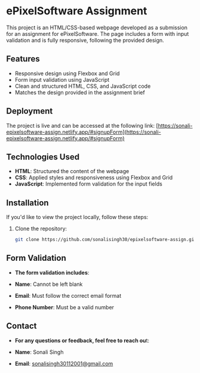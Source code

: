 # ePixelSoftware Assignment

This project is an HTML/CSS-based webpage developed as a submission for an assignment for ePixelSoftware. The page includes a form with input validation and is fully responsive, following the provided design.

## Features

- Responsive design using Flexbox and Grid
- Form input validation using JavaScript
- Clean and structured HTML, CSS, and JavaScript code
- Matches the design provided in the assignment brief

## Deployment

The project is live and can be accessed at the following link:
[https://sonali-epixelsoftware-assign.netlify.app/#signupForm](https://sonali-epixelsoftware-assign.netlify.app/#signupForm)

## Technologies Used

- **HTML**: Structured the content of the webpage
- **CSS**: Applied styles and responsiveness using Flexbox and Grid
- **JavaScript**: Implemented form validation for the input fields

## Installation

If you'd like to view the project locally, follow these steps:

1. Clone the repository:
   ```bash
   git clone https://github.com/sonalisingh30/epixelsoftware-assign.git
## Form Validation

- **The form validation includes**:

- **Name**: Cannot be left blank
- **Email**: Must follow the correct email format
- **Phone Number**: Must be a valid number

## Contact

- **For any questions or feedback, feel free to reach ou**t:

- **Name**: Sonali Singh
- **Email**: sonalisingh30112001@gmail.com
